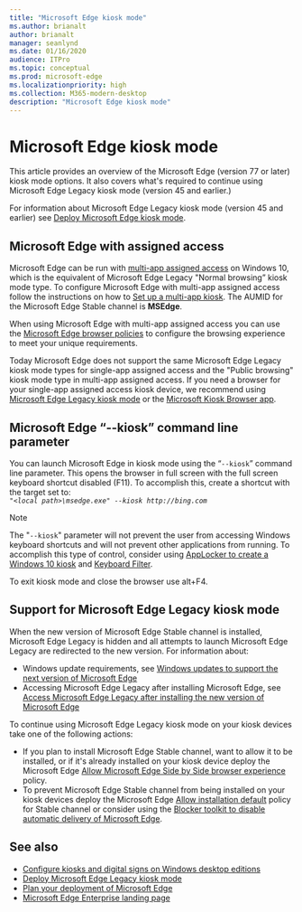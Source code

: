 ```yaml
---
title: "Microsoft Edge kiosk mode"
ms.author: brianalt
author: brianalt
manager: seanlynd
ms.date: 01/16/2020
audience: ITPro
ms.topic: conceptual
ms.prod: microsoft-edge
ms.localizationpriority: high
ms.collection: M365-modern-desktop
description: "Microsoft Edge kiosk mode"
---
```


# Microsoft Edge kiosk mode

This article provides an overview of the Microsoft Edge (version 77 or later) kiosk mode options. It also covers what's required to continue using Microsoft Edge Legacy kiosk mode (version 45 and earlier.)

For information about Microsoft Edge Legacy kiosk mode (version 45 and earlier) see [Deploy Microsoft Edge kiosk mode](https://aka.ms/edgekioskmode).

## Microsoft Edge with assigned access

Microsoft Edge can be run with [multi-app assigned access](https://docs.microsoft.com/windows/configuration/lock-down-windows-10-to-specific-apps) on Windows 10, which is the equivalent of Microsoft Edge Legacy "Normal browsing” kiosk mode type. To configure Microsoft Edge with multi-app assigned access follow the instructions on how to [Set up a multi-app kiosk](https://docs.microsoft.com/windows/configuration/lock-down-windows-10-to-specific-apps). The AUMID for the Microsoft Edge Stable channel is **MSEdge**.

When using Microsoft Edge with multi-app assigned access you can use the [Microsoft Edge browser policies](microsoft-edge-policies.md) to configure the browsing experience to meet your unique requirements.

Today Microsoft Edge does not support the same Microsoft Edge Legacy kiosk mode types for single-app assigned access and the "Public browsing" kiosk mode type in multi-app assigned access. If you need a browser for your single-app assigned access kiosk device, we recommend using [Microsoft Edge Legacy kiosk mode](https://aka.ms/edgekioskmode) or the [Microsoft Kiosk Browser app](https://www.microsoft.com/p/kiosk-browser/9ngb5s5xg2kp?activetab=pivot:overviewtab). 

## Microsoft Edge “--kiosk” command line parameter

You can launch Microsoft Edge in kiosk mode using the “`--kiosk`” command line parameter. This opens the browser in full screen with the full screen keyboard shortcut disabled (F11). To accomplish this, create a shortcut with the target set to:<br>
*`"<local path>\msedge.exe" --kiosk http://bing.com`*

> [!NOTE]
> The "`--kiosk`" parameter will not prevent the user from accessing Windows keyboard shortcuts and will not prevent other applications from running. To accomplish this type of control, consider using [AppLocker to create a Windows 10 kiosk](https://docs.microsoft.com/windows/configuration/lock-down-windows-10-applocker) and [Keyboard Filter](https://docs.microsoft.com/windows-hardware/customize/enterprise/keyboardfilter).

To exit kiosk mode and close the browser use alt+F4.

## Support for Microsoft Edge Legacy kiosk mode

When the new version of Microsoft Edge Stable channel is installed, Microsoft Edge Legacy is hidden and all attempts to launch Microsoft Edge Legacy are redirected to the new version. For information about:

- Windows update requirements, see [Windows updates to support the next version of Microsoft Edge](microsoft-edge-sysupdate-windows-updates.md) 
- Accessing Microsoft Edge Legacy after installing Microsoft Edge,  see [Access Microsoft Edge Legacy after installing the new version of Microsoft Edge](microsoft-edge-sysupdate-access-old-edge.md)
 
To continue using Microsoft Edge Legacy kiosk mode on your kiosk devices take one of the following actions: 

- If you plan to install Microsoft Edge Stable channel, want to allow it to be installed, or if it's already installed on your kiosk device deploy the Microsoft Edge [Allow Microsoft Edge Side by Side browser experience](https://docs.microsoft.com/deployedge/microsoft-edge-update-policies#allowsxs) policy.
- To prevent Microsoft Edge Stable channel from being installed on your kiosk devices deploy the Microsoft Edge [Allow installation default](https://docs.microsoft.com/deployedge/microsoft-edge-update-policies#allow-installation-default) policy for Stable channel or consider using the [Blocker toolkit to disable automatic delivery of Microsoft Edge](microsoft-edge-blocker-toolkit.md). 

## See also

- [Configure kiosks and digital signs on Windows desktop editions](https://docs.microsoft.com/windows/configuration/kiosk-methods)
- [Deploy Microsoft Edge Legacy kiosk mode](https://aka.ms/edgekioskmode) 
- [Plan your deployment of Microsoft Edge](deploy-edge-plan-deployment.md)
- [Microsoft Edge Enterprise landing page](https://aka.ms/EdgeEnterprise)
